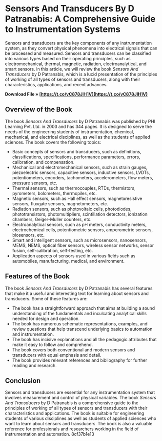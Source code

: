 # Sensors And Transducers By D Patranabis: A Comprehensive Guide to Instrumentation Systems
 
Sensors and transducers are the key components of any instrumentation system, as they convert physical phenomena into electrical signals that can be processed and measured. Sensors and transducers can be classified into various types based on their operating principles, such as electromechanical, thermal, magnetic, radiation, electroanalytical, and smart sensors. In this article, we will review the book *Sensors And Transducers* by D Patranabis, which is a lucid presentation of the principles of working of all types of sensors and transducers, along with their characteristics, applications, and recent advances.
 
**Download File » [https://t.co/vC878JlH1V](https://t.co/vC878JlH1V)**


 
## Overview of the Book
 
The book *Sensors And Transducers* by D Patranabis was published by PHI Learning Pvt. Ltd. in 2003 and has 344 pages. It is designed to serve the needs of the engineering students of instrumentation, chemical, mechanical, and electrical disciplines, as well as the students of applied sciences. The book covers the following topics:
 
- Basic concepts of sensors and transducers, such as definitions, classifications, specifications, performance parameters, errors, calibration, and compensation.
- Mechanical and electromechanical sensors, such as strain gauges, piezoelectric sensors, capacitive sensors, inductive sensors, LVDTs, potentiometers, encoders, tachometers, accelerometers, flow meters, pressure sensors, etc.
- Thermal sensors, such as thermocouples, RTDs, thermistors, pyrometers, bolometers, thermopiles, etc.
- Magnetic sensors, such as Hall effect sensors, magnetoresistive sensors, fluxgate sensors, magnetometers, etc.
- Radiation sensors, such as photovoltaic cells, photodiodes, phototransistors, photomultipliers, scintillation detectors, ionization chambers, Geiger-Muller counters, etc.
- Electroanalytical sensors, such as pH meters, conductivity meters,
electrochemical cells,
potentiometric sensors,
amperometric sensors,
biosensors,
etc.
- Smart and intelligent sensors,
such as microsensors,
nanosensors,
MEMS,
NEMS,
optical fiber sensors,
wireless sensor networks,
sensor fusion,
self-calibration,
self-testing,
etc.
- Application aspects of sensors used in various fields such as automobiles,
manufacturing,
medical,
and environment.

## Features of the Book
 
The book *Sensors And Transducers* by D Patranabis has several features that make it a useful and interesting text for learning about sensors and transducers. Some of these features are:

- The book has a straightforward approach that aims at building a sound understanding of the fundamentals and inculcating analytical skills needed for design and operation.
- The book has numerous schematic representations,
examples,
and review questions that help transcend underlying basics to automation and instrumentation.
- The book has incisive explanations and all the pedagogic attributes that make it easy to follow and comprehend.
- The book covers both conventional and modern sensors and transducers with equal emphasis and detail.
- The book provides relevant references and bibliography for further reading and research.

## Conclusion
 
Sensors and transducers are essential for any instrumentation system that involves measurement and control of physical variables. The book *Sensors And Transducers* by D Patranabis is a comprehensive guide to the principles of working of all types of sensors and transducers with their characteristics and applications. The book is suitable for engineering students of various disciplines as well as students of applied sciences who want to learn about sensors and transducers. The book is also a valuable reference for professionals and researchers working in the field of instrumentation and automation.
 8cf37b1e13
 
